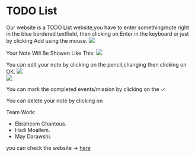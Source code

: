 # TODO List 

Our website is a TODO List website,you have to enter something/note right in the blue bordered textfield, then clicking on Enter in the keyboard or just by clicking Add using the mouse.
![](https://i.imgur.com/ygwQXSq.png)



Your Note Will Be Showen Like This:
![](https://i.imgur.com/6uBInZb.png)





You can edit your note by clicking on the pencil,changing then clicking on OK.
![](https://i.imgur.com/Aej7sIQ.png)<br>
![](https://i.imgur.com/jNGZv3Y.png)



You can mark the completed events/mission by clicking on the <span>&#10003;</span> 

You can delete your note by clicking on  <i class="fa fa-trash-o"></i>


Team Work:
* Ebraheem Ghantous.
* Hadi Moallem.
* May Darawshi.

you can check the website -> [here](https://webahead8.github.io/To-Do-List/)
